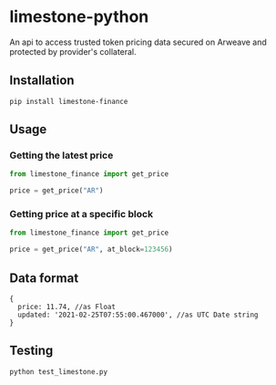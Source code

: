# limestone-python

An api to access trusted token pricing data secured on Arweave and protected by provider's collateral.

## Installation
`pip install limestone-finance`

## Usage

### Getting the latest price
```python
from limestone_finance import get_price

price = get_price("AR")
```

### Getting price at a specific block
```python
from limestone_finance import get_price

price = get_price("AR", at_block=123456)
```

## Data format

```
{
  price: 11.74, //as Float
  updated: '2021-02-25T07:55:00.467000', //as UTC Date string
}
```

## Testing
```
python test_limestone.py
```